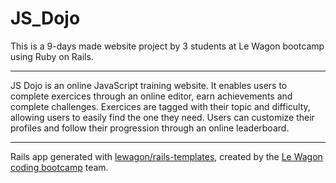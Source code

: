 # JS_Dojo

This is a 9-days made website project by 3 students at Le Wagon bootcamp using Ruby on Rails.

---

JS Dojo is an online JavaScript training website. It enables users to complete exercices through an online editor, earn achievements and complete challenges. Exercices are tagged with their topic and difficulty, allowing users to easily find the one they need. Users can customize their profiles and follow their progression through an online leaderboard.

---

Rails app generated with [lewagon/rails-templates](https://github.com/lewagon/rails-templates), created by the [Le Wagon coding bootcamp](https://www.lewagon.com) team.
